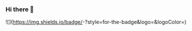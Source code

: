 ### Hi there 👋


![<Badge Name>](https://img.shields.io/badge/<Badge Text>-<Background Color>?style=for-the-badge&logo=<Icon Name>&logoColor=<Logo Color>)
